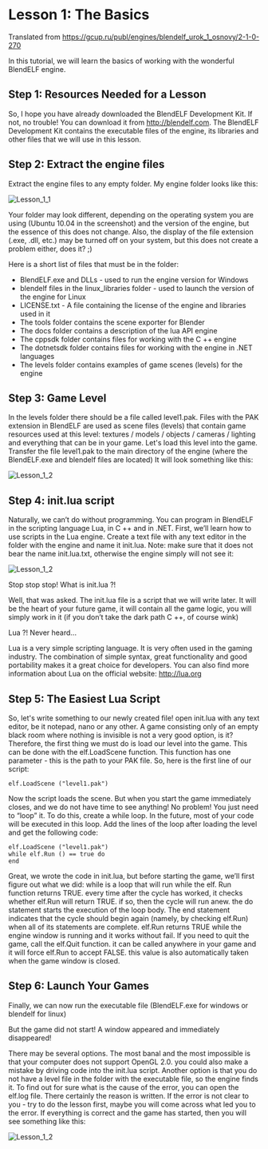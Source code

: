 # Lesson 1: The Basics

Translated from https://gcup.ru/publ/engines/blendelf_urok_1_osnovy/2-1-0-270

In this tutorial, we will learn the basics of working with the wonderful BlendELF engine.

## Step 1: Resources Needed for a Lesson

So, I hope you have already downloaded the BlendELF Development Kit. 
If not, no trouble! You can download it from http://blendelf.com. 
The BlendELF Development Kit contains the executable files of the engine, its libraries and other files that we will use in this lesson.

## Step 2: Extract the engine files

Extract the engine files to any empty folder. 
My engine folder looks like this:

![Lesson_1_1](https://github.com/redagito/NeoELF/blob/master/doc/images/lesson1_1.jpg)

Your folder may look different, depending on the operating system you are using (Ubuntu 10.04 in the screenshot) and the version of the engine, but the essence of this does not change. 
Also, the display of the file extension (.exe, .dll, etc.) may be turned off on your system, but this does not create a problem either, does it? ;)

Here is a short list of files that must be in the folder:
* BlendELF.exe and DLLs - used to run the engine version for Windows
* blendelf files in the linux_libraries folder - used to launch the version of the engine for Linux
* LICENSE.txt - A file containing the license of the engine and libraries used in it
* The tools folder contains the scene exporter for Blender
* The docs folder contains a description of the lua API engine
* The cppsdk folder contains files for working with the C ++ engine
* The dotnetsdk folder contains files for working with the engine in .NET languages
* The levels folder contains examples of game scenes (levels) for the engine

## Step 3: Game Level

In the levels folder there should be a file called level1.pak. 
Files with the PAK extension in BlendELF are used as scene files (levels) that contain game resources used at this level: textures / models / objects / cameras / lighting and everything that can be in your game. 
Let's load this level into the game. 
Transfer the file level1.pak to the main directory of the engine (where the BlendELF.exe and blendelf files are located)
It will look something like this:

![Lesson_1_2](https://github.com/redagito/NeoELF/blob/master/doc/images/lesson1_2.jpg)

## Step 4: init.lua script

Naturally, we can’t do without programming. 
You can program in BlendELF in the scripting language Lua, in C ++ and in .NET. 
First, we’ll learn how to use scripts in the Lua engine. 
Create a text file with any text editor in the folder with the engine and name it init.lua.
Note: make sure that it does not bear the name init.lua.txt, otherwise the engine simply will not see it:

![Lesson_1_2](https://github.com/redagito/NeoELF/blob/master/doc/images/lesson1_3.jpg)

Stop stop stop! What is init.lua ?!

Well, that was asked. 
The init.lua file is a script that we will write later. 
It will be the heart of your future game, it will contain all the game logic, you will simply work in it (if you don’t take the dark path C ++, of course wink)

Lua ?! Never heard...

Lua is a very simple scripting language. 
It is very often used in the gaming industry. 
The combination of simple syntax, great functionality and good portability makes it a great choice for developers. 
You can also find more information about Lua on the official website: http://lua.org

## Step 5: The Easiest Lua Script

So, let's write something to our newly created file! 
open init.lua with any text editor, be it notepad, nano or any other. 
A game consisting only of an empty black room where nothing is invisible is not a very good option, is it? 
Therefore, the first thing we must do is load our level into the game. 
This can be done with the elf.LoadScene function. 
This function has one parameter - this is the path to your PAK file. 
So, here is the first line of our script:

```
elf.LoadScene ("level1.pak")
```

Now the script loads the scene. But when you start the game immediately closes, and we do not have time to see anything! 
No problem! You just need to “loop” it. 
To do this, create a while loop. 
In the future, most of your code will be executed in this loop. 
Add the lines of the loop after loading the level and get the following code:

```
elf.LoadScene ("level1.pak")
while elf.Run () == true do
end
```

Great, we wrote the code in init.lua, but before starting the game, we’ll first figure out what we did:
while is a loop that will run while the elf.
Run function returns TRUE. 
every time after the cycle has worked, it checks whether elf.Run will return TRUE. 
if so, then the cycle will run anew. the do statement starts the execution of the loop body. 
The end statement indicates that the cycle should begin again (namely, by checking elf.Run) when all of its statements are complete. 
elf.Run returns TRUE while the engine window is running and it works without fail. 
If you need to quit the game, call the elf.Quit function. it can be called anywhere in your game and it will force elf.Run to accept FALSE. 
this value is also automatically taken when the game window is closed.

## Step 6: Launch Your Games

Finally, we can now run the executable file (BlendELF.exe for windows or blendelf for linux)

But the game did not start! 
A window appeared and immediately disappeared!

There may be several options. 
The most banal and the most impossible is that your computer does not support OpenGL 2.0. you could also make a mistake by driving code into the init.lua script. 
Another option is that you do not have a level file in the folder with the executable file, so the engine finds it. 
To find out for sure what is the cause of the error, you can open the elf.log file. 
There certainly the reason is written. 
If the error is not clear to you - try to do the lesson first, maybe you will come across what led you to the error. 
If everything is correct and the game has started, then you will see something like this:

![Lesson_1_2](https://github.com/redagito/NeoELF/blob/master/doc/images/lesson1_4.jpg)